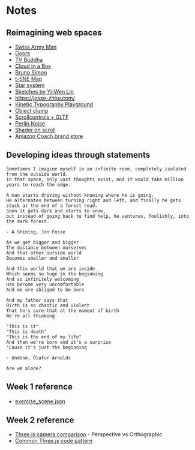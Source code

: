 # Notes

## Reimagining web spaces

- [Swiss Army Man](https://swissarmyman.com/)
- [Doors](https://doors.parkjoohyun.com/)
- [TV Buddha](https://tv-buddha.parkjoohyun.com/)
- [Cloud in a Box](https://cloud-in-a-box.parkjoohyun.com/)
- [Bruno Simon](https://bruno-simon.com/)
- [t-SNE Map](https://experiments.withgoogle.com/t-sne-map)
- [Star system](https://codepen.io/seanseansean/pen/vEjOvy)
- [Sketches by Yi-Wen Lin](https://yiwenl.github.io/Sketches/)
- https://jesse-zhou.com/
- [Kinetic Typography Playground](https://kinetic-typography-playground.netlify.app/)
- [Object clump](https://codesandbox.io/s/ssbdsw?file=/src/App.js)
- [Scrollcontrols + GLTF](https://codesandbox.io/s/4jr4p)
- [Perlin Noise](https://codepen.io/vcomics/pen/djqNrm)
- [Shader on scroll](https://tympanus.net/Tutorials/ShadersOnScroll/)
- [Amazon Coach brand store](https://www.amazon.com/stores/page/F3D8452D-98F8-46A6-8B8B-55A5B6B79F80)

## Developing ideas through statements

```
Sometimes I imagine myself in an infinite room, completely isolated from the outside world.
In that space, only vast thoughts exist, and it would take million years to reach the edge.
```

```
A man starts driving without knowing where he is going.
He alternates between turning right and left, and finally he gets stuck at the end of a forest road.
Soon it gets dark and starts to snow,
but instead of going back to find help, he ventures, foolishly, into the dark forest.

- A Shining, Jon Fosse
```

```
As we get bigger and bigger
The distance between ourselves
And that other outside world
Becomes smaller and smaller

And this world that we are inside
Which seems so huge in the beginning
And so infinitely welcoming
Has become very uncomfortable
And we are obliged to be born

And my father says that
Birth is so chaotic and violent
That he's sure that at the moment of birth
We're all thinking

"This is it"
"This is death"
"This is the end of my life"
And then we're born and it's a surprise
'Cause it's just the beginning

- Undone, Ólafur Arnalds
```

```
Are we alone?
```


## Week 1 reference

- [exercise_scene.json](https://github.com/jooohyunpark/itp-canvas-for-coders/blob/main/week1/public/exercise_scene.json)

## Week 2 reference

- [Three.js camera comparison](https://github.com/jooohyunpark/threejs-camera-comparison) - Perspective vs Orthographic
- [Common Three.js code pattern](https://github.com/mrdoob/three.js/blob/master/examples/misc_controls_orbit.html)
